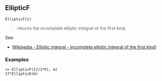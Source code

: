## EllipticF

```
EllipticF(z)
```

> returns the incomplete elliptic integral of the first kind. 
   

See:
* [Wikipedia - Elliptic integral - Incomplete elliptic integral of the first kind)](https://en.wikipedia.org/wiki/Elliptic_integral#Incomplete_elliptic_integral_of_the_first_kind)

### Examples

```
>> EllipticF(17/2*Pi, m)
17*EllipticK(m)
```

